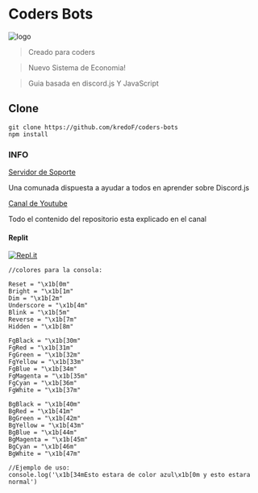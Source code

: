 # **Coders Bots**
![logo](https://i.ibb.co/cr8KJTz/banner-twitch.png)

> Creado para coders

> Nuevo Sistema de Economia!

>Guia basada en discord.js Y JavaScript

## Clone
```
git clone https://github.com/kredoF/coders-bots
npm install
```

### INFO
[Servidor de Soporte](https://discord.gg/KrzQR5Ak66)

Una comunada dispuesta a ayudar a todos en aprender sobre Discord.js

[Canal de Youtube](https://www.youtube.com/channel/UCx5czuRgkbGKlj96BjxWeZQ)

Todo el contenido del repositorio esta explicado en el canal



#### Replit
[![Repl.it](https://repl.it/badge/github/kredoF/coders-bots)](https://repl.it/github/kredoF/coders-bots)

```
//colores para la consola:

Reset = "\x1b[0m"
Bright = "\x1b[1m"
Dim = "\x1b[2m"
Underscore = "\x1b[4m"
Blink = "\x1b[5m"
Reverse = "\x1b[7m"
Hidden = "\x1b[8m"

FgBlack = "\x1b[30m"
FgRed = "\x1b[31m"
FgGreen = "\x1b[32m"
FgYellow = "\x1b[33m"
FgBlue = "\x1b[34m"
FgMagenta = "\x1b[35m"
FgCyan = "\x1b[36m"
FgWhite = "\x1b[37m"

BgBlack = "\x1b[40m"
BgRed = "\x1b[41m"
BgGreen = "\x1b[42m"
BgYellow = "\x1b[43m"
BgBlue = "\x1b[44m"
BgMagenta = "\x1b[45m"
BgCyan = "\x1b[46m"
BgWhite = "\x1b[47m"

//Ejemplo de uso:
console.log('\x1b[34mEsto estara de color azul\x1b[0m y esto estara normal')
```
